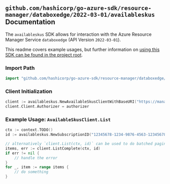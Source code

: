
## `github.com/hashicorp/go-azure-sdk/resource-manager/databoxedge/2022-03-01/availableskus` Documentation

The `availableskus` SDK allows for interaction with the Azure Resource Manager Service `databoxedge` (API Version `2022-03-01`).

This readme covers example usages, but further information on [using this SDK can be found in the project root](https://github.com/hashicorp/go-azure-sdk/tree/main/docs).

### Import Path

```go
import "github.com/hashicorp/go-azure-sdk/resource-manager/databoxedge/2022-03-01/availableskus"
```


### Client Initialization

```go
client := availableskus.NewAvailableSkusClientWithBaseURI("https://management.azure.com")
client.Client.Authorizer = authorizer
```


### Example Usage: `AvailableSkusClient.List`

```go
ctx := context.TODO()
id := availableskus.NewSubscriptionID("12345678-1234-9876-4563-123456789012")

// alternatively `client.List(ctx, id)` can be used to do batched pagination
items, err := client.ListComplete(ctx, id)
if err != nil {
	// handle the error
}
for _, item := range items {
	// do something
}
```

